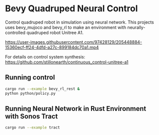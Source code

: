 # Bevy Quadruped Neural Control

Control quadruped robot in simulation using neural network. This projects uses bevy_mujoco and bevy_rl to make an environment with neurally-controlled quadruped robot Unitree A1.

https://user-images.githubusercontent.com/97428129/205448884-15360ecf-ff24-4dfd-a27c-899184dc70a1.mp4

For details on control system synthesis: https://github.com/stillonearth/continuous_control-unitree-a1

## Running control

```bash
cargo run --example bevy_rl_rest &
python python/policy.py
```

## Running Neural Network in Rust Environment with Sonos Tract

```bash
cargo run --example tract
```
